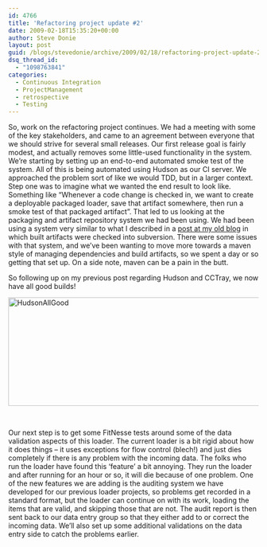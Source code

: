 ```yaml
---
id: 4766
title: 'Refactoring project update #2'
date: 2009-02-18T15:35:20+00:00
author: Steve Donie
layout: post
guid: /blogs/stevedonie/archive/2009/02/18/refactoring-project-update-2.aspx
dsq_thread_id:
  - "1098763841"
categories:
  - Continuous Integration
  - ProjectManagement
  - retrospective
  - Testing
---
```

So, work on the refactoring project continues. We had a meeting with some of the key stakeholders, and came to an agreement between everyone that we should strive for several small releases. Our first release goal is fairly modest, and actually removes some little-used functionality in the system. We&#8217;re starting by setting up an end-to-end automated smoke test of the system. All of this is being automated using Hudson as our CI server. We approached the problem sort of like we would TDD, but in a larger context. Step one was to imagine what we wanted the end result to look like. Something like &#8220;Whenever a code change is checked in, we want to create a deployable packaged loader, save that artifact somewhere, then run a smoke test of that packaged artifact&#8221;. That led to us looking at the packaging and artifact repository system we had been using. We had been using a system very similar to what I described in a <a href="http://donie.homeip.net:8080/pebble/Steve/2005/12/28/1135786642478.html" target="_blank">post at my old blog</a> in which built artifacts were checked into subversion. There were some issues with that system, and we&#8217;ve been wanting to move more towards a maven style of managing dependencies and build artifacts, so we spent a day or so getting that set up. On a side note, maven can be a pain in the butt.

So following up on my previous post regarding Hudson and CCTray, we now have all good builds!

[<img style="border-right: 0px;border-top: 0px;border-left: 0px;border-bottom: 0px" height="218" alt="HudsonAllGood" src="http://lostechies.com/stevedonie/files/2011/03/HudsonAllGood_thumb.png" width="505" border="0" />](http://lostechies.com/stevedonie/files/2011/03/HudsonAllGood.png)

&nbsp;

Our next step is to get some FitNesse tests around some of the data validation aspects of this loader. The current loader is a bit rigid about how it does things &#8211; it uses exceptions for flow control (blech!) and just dies completely if there is any problem with the incoming data. The folks who run the loader have found this &#8216;feature&#8217; a bit annoying. They run the loader and after running for an hour or so, it will die because of one problem. One of the new features we are adding is the auditing system we have developed for our previous loader projects, so problems get recorded in a standard format, but the loader can continue on with its work, loading the items that are valid, and skipping those that are not. The audit report is then sent back to our data entry group so that they either add to or correct the incoming data. We&#8217;ll also set up some additional validations on the data entry side to catch the problems earlier. 

>
